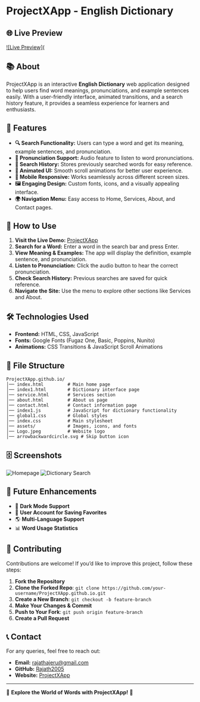 # ProjectXApp - English Dictionary

## 🌐 Live Preview
[![Live Preview](](https://rajath2005.github.io/ProjectXApp.github.io/)

## 📚 About
ProjectXApp is an interactive **English Dictionary** web application designed to help users find word meanings, pronunciations, and example sentences easily. With a user-friendly interface, animated transitions, and a search history feature, it provides a seamless experience for learners and enthusiasts.

## 🎯 Features
- **🔍 Search Functionality:** Users can type a word and get its meaning, example sentences, and pronunciation.
- **🎤 Pronunciation Support:** Audio feature to listen to word pronunciations.
- **📝 Search History:** Stores previously searched words for easy reference.
- **🌟 Animated UI:** Smooth scroll animations for better user experience.
- **📱 Mobile Responsive:** Works seamlessly across different screen sizes.
- **🖼️ Engaging Design:** Custom fonts, icons, and a visually appealing interface.
- **🌍 Navigation Menu:** Easy access to Home, Services, About, and Contact pages.

## 🚀 How to Use
1. **Visit the Live Demo:** [ProjectXApp](https://rajath2005.github.io/ProjectXApp.github.io/)
2. **Search for a Word:** Enter a word in the search bar and press Enter.
3. **View Meaning & Examples:** The app will display the definition, example sentence, and pronunciation.
4. **Listen to Pronunciation:** Click the audio button to hear the correct pronunciation.
5. **Check Search History:** Previous searches are saved for quick reference.
6. **Navigate the Site:** Use the menu to explore other sections like Services and About.

## 🛠️ Technologies Used
- **Frontend:** HTML, CSS, JavaScript
- **Fonts:** Google Fonts (Fugaz One, Basic, Poppins, Nunito)
- **Animations:** CSS Transitions & JavaScript Scroll Animations

## 📂 File Structure
```
ProjectXApp.github.io/
│── index.html         # Main home page
│── index1.html        # Dictionary interface page
│── service.html       # Services section
│── about.html         # About us page
│── contact.html       # Contact information page
│── index1.js          # JavaScript for dictionary functionality
│── global1.css        # Global styles
│── index.css          # Main stylesheet
│── assets/            # Images, icons, and fonts
│── Logo.jpeg          # Website logo
│── arrowbackwardcircle.svg # Skip button icon
```

## 🗄 Screenshots
![Homepage](assets/homepage.png)
![Dictionary Search](assets/dictionary.png)

## 📌 Future Enhancements
- 🔄 **Dark Mode Support**
- 📝 **User Account for Saving Favorites**
- 🌎 **Multi-Language Support**
- 📊 **Word Usage Statistics**

## 🤝 Contributing
Contributions are welcome! If you’d like to improve this project, follow these steps:
1. **Fork the Repository**
2. **Clone the Forked Repo**: `git clone https://github.com/your-username/ProjectXApp.github.io.git`
3. **Create a New Branch**: `git checkout -b feature-branch`
4. **Make Your Changes & Commit**
5. **Push to Your Fork**: `git push origin feature-branch`
6. **Create a Pull Request**

## 📞 Contact
For any queries, feel free to reach out:
- **Email:** rajathajeru@gmail.com
- **GitHub:** [Rajath2005](https://github.com/Rajath2005)
- **Website:** [ProjectXApp](https://rajath2005.github.io/ProjectXApp.github.io/)

---
🚀 **Explore the World of Words with ProjectXApp!** 🚀
